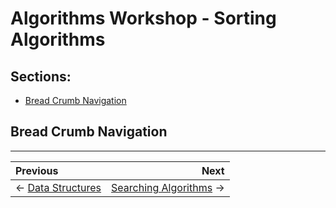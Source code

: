 # Algorithms Workshop - Sorting Algorithms

## Sections:

* [Bread Crumb Navigation](#bread-crumb-navigation)

## Bread Crumb Navigation
_________________________

Previous | Next
:------- | ---:
← [Data Structures](./data-structures.md) | [Searching Algorithms](./searching-algorithms.md) →